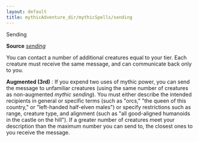 ```yaml
---
layout: default
title: mythicAdventure_dir/mythicSpells/sending
---
```

Sending

**Source** [_sending_](spell_dir/sending#_sending)

You can contact a number of additional creatures equal to your tier. Each creature must receive the same message, and can communicate back only to you.

**Augmented (3rd)** : If you expend two uses of mythic power, you can send the message to unfamiliar creatures (using the same number of creatures as non-augmented _mythic sending_). You must either describe the intended recipients in general or specific terms (such as "orcs," "the queen of this country," or "left-handed half-elven males") or specify restrictions such as range, creature type, and alignment (such as "all good-aligned humanoids in the castle on the hill"). If a greater number of creatures meet your description than the maximum number you can send to, the closest ones to you receive the message.

